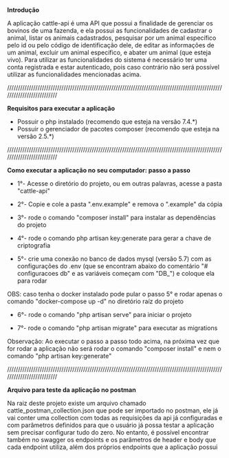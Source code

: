 **Introdução**

A aplicação cattle-api é uma API que possui a finalidade de gerenciar os bovinos de uma fazenda,
e ela possui as funcionalidades de cadastrar o animal, listar os animais cadastrados, pesquisar por
um animal específico pelo id ou pelo código de identificação dele, de editar as informações de um animal,
excluir um animal específico, e abater um animal (que esteja vivo). Para utilizar as funcionalidades
do sistema é necessário ter uma conta registrada e estar autenticado, pois caso contrário não será
possível utilizar as funcionalidades mencionadas acima.


//////////////////////////////////////////////////////////////////////////////////////////////////////////////////////////

**Requisitos para executar a aplicação**

- Possuir o php instalado (recomendo que esteja na versão 7.4.*)
- Possuir o gerenciador de pacotes composer (recomendo que esteja na versão 2.5.*)


//////////////////////////////////////////////////////////////////////////////////////////////////////////////////////////

**Como executar a aplicação no seu computador: passo a passo**

- 1°- Acesse o diretório do projeto, ou em outras palavras, acesse a pasta "cattle-api"

- 2°- Copie e cole a pasta ".env.example" e remova o ".example" da cópia

- 3°- rode o comando "composer install" para instalar as dependências do projeto

- 4°- rode o comando php artisan key:generate para gerar a chave de criptografia

- 5°- crie uma conexão no banco de dados mysql (versão 5.7) com as configurações do .env (que se encontram
abaixo do comentário "# configuracoes db" e as variáveis começam com "DB_") e coloque ela para rodar

OBS: caso tenha o docker instalado pode pular o passo 5° e rodar apenas o comando "docker-compose up -d"
no diretório raíz do projeto

- 6°- rode o comando "php artisan serve" para iniciar o projeto

- 7°- rode o comando "php artisan migrate" para executar as migrations


Observação: Ao executar o passo a passo todo acima, na próxima vez que for rodar a aplicação não será
rodar o comando "composer install" e nem o comando "php artisan key:generate"

//////////////////////////////////////////////////////////////////////////////////////////////////////////////////////////

**Arquivo para teste da aplicação no postman**

Na raiz deste projeto existe um arquivo chamado cattle_postman_collection.json que pode ser importado
no postman, ele já vai conter uma collection com todas as requisições da api já configuradas e com
parâmetros definidos para que o usuário já possa testar a aplicação sem precisar configurar tudo do
zero. No entanto, é possível encontrar também no swagger os endpoints e os parâmetros de header
e body que cada endpoint utiliza, além dos próprios endpoints que a aplicação possui
